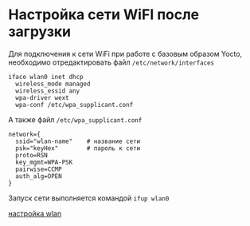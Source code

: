 # Настройка сети WiFI после загрузки

Для подключения к сети WiFi при работе с базовым образом Yocto, необходимо отредактировать файл `/etc/network/interfaces`

```shell
iface wlan0 inet dhcp
  wireless_mode managed
  wireless_essid any
  wpa-driver wext
  wpa-conf /etc/wpa_supplicant.conf
```

А также файл `/etc/wpa_supplicant.conf`

```shell
network={
  ssid="wlan-name"    # название сети
  psk="keyHex"        # пароль к сети
  proto=RSN
  key_mgmt=WPA-PSK
  pairwise=CCMP
  auth_alg=OPEN
}
```

Запуск сети выполняется командой `ifup wlan0`

[настройка wlan](https://raspinterest.wordpress.com/2017/02/28/configure-wlan0-and-bluetooth-in-yocto-raspberry-pi-3/)